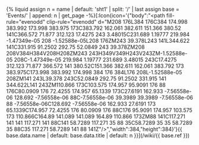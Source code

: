 {% liquid
assign n = name | default: 'sht1' | split: '/' | last
assign base = 'Events/' | append: n | get_page
-%}[:Icon{icon='{"body":"<path fill-rule=\"evenodd\" clip-rule=\"evenodd\" d=\"M208 176L384 176C384 174.998 383.992 173.998 383.975 173C383.792 162.061 382.611 151.366 380.52 141C366.572 71.877 312.123 17.4275 243 3.48015C231.689 1.19777 219.984 -1.47349e-05 208 -1.52588e-05L208 176ZM243 39.378L243 141L344.622 141C331.915 91.2502 292.75 52.0849 243 39.378ZM208 208V384H384V208H208ZM243 243H349V349H243V243ZM-1.52588e-05 208C-1.47349e-05 219.984 1.19777 231.689 3.48015 243C17.4275 312.123 71.877 366.572 141 380.52C151.366 382.611 162.061 383.792 173 383.975C173.998 383.992 174.998 384 176 384L176 208L-1.52588e-05 208ZM141 243L39.378 243C52.0849 292.75 91.2502 331.915 141 344.622L141 243ZM110.866 173C103.575 174.957 95.9091 176 88 176C80.0909 176 72.4255 174.957 65.1339 173C27.6191 162.933 -7.56558e-06 128.692 -7.56558e-06 88C-7.56558e-06 39.3989 39.3989 -7.56558e-06 88 -7.56558e-06C128.692 -7.56558e-06 162.933 27.6191 173 65.1339C174.957 72.4255 176 80.0909 176 88C176 95.9091 174.957 103.575 173 110.866C164.89 141.089 141.089 164.89 110.866 173ZM88 141C117.271 141 141 117.271 141 88C141 58.7289 117.271 35 88 35C58.7289 35 35 58.7289 35 88C35 117.271 58.7289 141 88 141Z\"/>","width":384,"height":384}'}{{ base.data.name | default: base.data.title | default: n }}](/wiki/{{ base.ref }})